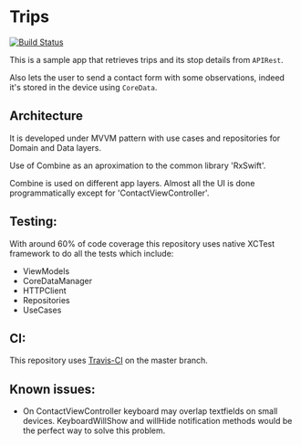 # Trips
[![Build Status](https://travis-ci.com/erikagujari1/trips.svg?branch=master)](https://travis-ci.com/erikagujari1/trips)

This is a sample app that retrieves trips and its stop details from `APIRest`.

Also lets the user to send a contact form with some observations, indeed it's stored in the device using `CoreData`. 

## Architecture
It is developed under MVVM pattern with use cases and repositories for Domain and Data layers.

Use of Combine as an aproximation to the common library 'RxSwift'.

Combine is used on different app layers. Almost all the UI is done programmatically except for 'ContactViewController'.

## Testing: 
With around 60% of code coverage this repository uses native XCTest framework to do all the tests which include:
* ViewModels
* CoreDataManager
* HTTPClient
* Repositories
* UseCases

## CI:
This repository uses [Travis-CI](https://docs.travis-ci.com/) on the master branch.

## Known issues:
- On ContactViewController keyboard may overlap textfields on small devices. KeyboardWillShow and willHide notification methods would be the perfect way to solve this problem.
